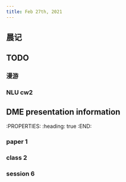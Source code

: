 ```yaml
---
title: Feb 27th, 2021
---
```


## 晨记
## TODO
### 漫游
### NLU cw2
## DME presentation information
:PROPERTIES:
:heading: true
:END:
### paper 1
### class 2
### session 6
